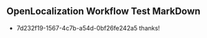 ## OpenLocalization Workflow Test MarkDown
* 7d232f19-1567-4c7b-a54d-0bf26fe242a5 
thanks!<!--HONumber=Mar16_HO3-->
